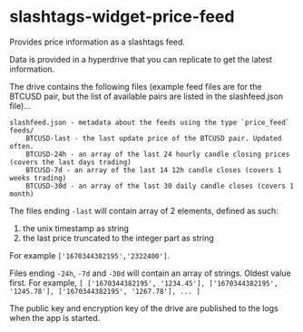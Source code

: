# slashtags-widget-price-feed

Provides price information as a slashtags feed.

Data is provided in a hyperdrive that you can replicate to get the latest information.

The drive contains the following files (example feed files are for the BTCUSD pair, but the list of available pairs are listed in the slashfeed.json file)...

```
slashfeed.json - metadata about the feeds using the type `price_feed`
feeds/
    BTCUSD-last - the last update price of the BTCUSD pair. Updated often.
    BTCUSD-24h - an array of the last 24 hourly candle closing prices (covers the last days trading)
    BTCUSD-7d - an array of the last 14 12h candle closes (covers 1 weeks trading)
    BTCUSD-30d - an array of the last 30 daily candle closes (covers 1 month)
```

The files ending `-last` will contain array of 2 elements, defined as such: 
1. the unix timestamp as string
2. the last price truncated to the integer part as string  

For example `['1670344382195','2322400']`.

Files ending `-24h`, `-7d` and `-30d` will contain an array of strings. Oldest value first. 
For example, `[ ['1670344382195', '1234.45'], ['1670344382195', '1245.78'], ['1670344382195', '1267.78'], ... ]`

The public key and encryption key of the drive are published to the logs when the app is started.
